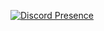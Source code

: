 [![Discord Presence](https://lanyard.cnrad.dev/api/212842715136786432)](https://discord.com/users/212842715136786432)
